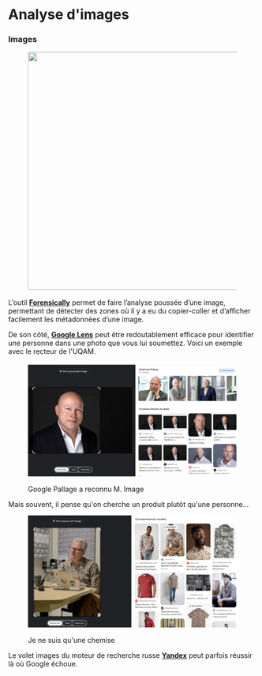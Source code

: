# Analyse d'images

### Images <a href="#3149" id="3149"></a>

<figure><img src="https://miro.medium.com/v2/resize:fit:1400/1*YNM1pizIOxqXQgU1MjPqxw.png" alt="" height="482" width="700"><figcaption></figcaption></figure>

L’outil [**Forensically**](https://29a.ch/photo-forensics/) permet de faire l’analyse poussée d’une image, permettant de détecter des zones où il y a eu du copier-coller et d’afficher facilement les métadonnées d’une image.

De son côté, [**Google Lens**](https://www.google.ca/imghp?hl=fr) peut être redoutablement efficace pour identifier une personne dans une photo que vous lui soumettez. Voici un exemple avec le recteur de l'UQAM.

<figure><img src="../.gitbook/assets/pallage.png" alt=""><figcaption><p>Google Pallage a reconnu M. Image</p></figcaption></figure>

Mais souvent, il pense qu'on cherche un produit plutôt qu'une personne...

<figure><img src="../.gitbook/assets/jhr.png" alt=""><figcaption><p>Je ne suis qu'une chemise</p></figcaption></figure>

Le volet images du moteur de recherche russe [**Yandex**](https://yandex.com/images/) peut parfois réussir là où Google échoue.
